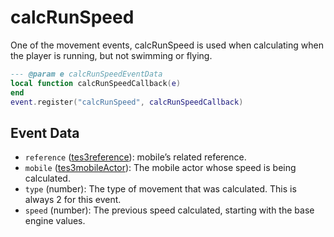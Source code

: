 # calcRunSpeed

One of the movement events, calcRunSpeed is used when calculating when the player is running, but not swimming or flying.

```lua
--- @param e calcRunSpeedEventData
local function calcRunSpeedCallback(e)
end
event.register("calcRunSpeed", calcRunSpeedCallback)
```

## Event Data

* `reference` ([tes3reference](../../types/tes3reference)): mobile’s related reference.
* `mobile` ([tes3mobileActor](../../types/tes3mobileActor)): The mobile actor whose speed is being calculated.
* `type` (number): The type of movement that was calculated. This is always 2 for this event.
* `speed` (number): The previous speed calculated, starting with the base engine values.


